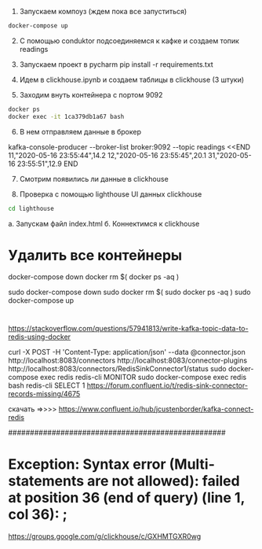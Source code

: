 
1. Запускаем компоуз (ждем пока все запуститься)

```bash
docker-compose up
```
2. C помощью conduktor подсоединяемся к кафке и создаем топик readings 

3. Запускаем проект в pycharm
  pip install -r requirements.txt  

4. Идем в clickhouse.ipynb и создаем таблицы в clickhouse (3 штуки)


5. Заходим внуть контейнера с портом 9092

```bash
docker ps
docker exec -it 1ca379db1a67 bash
```

6. В нем отправляем данные в брокер

kafka-console-producer --broker-list broker:9092 --topic readings <<END
11,"2020-05-16 23:55:44",14.2
12,"2020-05-16 23:55:45",20.1
31,"2020-05-16 23:55:51",12.9
END

7. Смотрим появились ли данные в clickhouse
 
8. Проверка с помощью lighthouse UI данных clickhouse 
```bash
cd lighthouse
``` 
а. Запускам файл index.html 
б. Коннектимся к clickhouse

# Удалить все контейнеры
docker-compose down
docker rm $( docker ps -aq ) 

sudo docker-compose down
sudo docker rm $( sudo docker ps -aq ) 
sudo docker-compose up
# 
https://stackoverflow.com/questions/57941813/write-kafka-topic-data-to-redis-using-docker

curl -X POST -H 'Content-Type: application/json' --data @connector.json http://localhost:8083/connectors
http://localhost:8083/connector-plugins  
http://localhost:8083/connectors/RedisSinkConnector1/status 
sudo docker-compose exec redis redis-cli MONITOR 
sudo docker-compose exec redis bash 
redis-cli
SELECT 1
https://forum.confluent.io/t/redis-sink-connector-records-missing/4675

скачать =>>>> 
https://www.confluent.io/hub/jcustenborder/kafka-connect-redis







##################################################
# Exception: Syntax error (Multi-statements are not allowed): failed at position 36 (end of query) (line 1, col 36): ;
https://groups.google.com/g/clickhouse/c/GXHMTGXR0wg 
